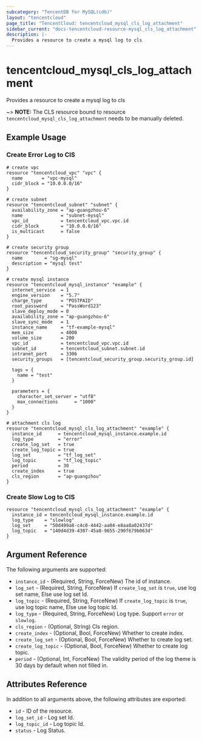 ```yaml
---
subcategory: "TencentDB for MySQL(cdb)"
layout: "tencentcloud"
page_title: "TencentCloud: tencentcloud_mysql_cls_log_attachment"
sidebar_current: "docs-tencentcloud-resource-mysql_cls_log_attachment"
description: |-
  Provides a resource to create a mysql log to cls
---
```


# tencentcloud_mysql_cls_log_attachment

Provides a resource to create a mysql log to cls

~> **NOTE:** The CLS resource bound to resource `tencentcloud_mysql_cls_log_attachment` needs to be manually deleted.

## Example Usage

### Create Error Log to ClS

```hcl
# create vpc
resource "tencentcloud_vpc" "vpc" {
  name       = "vpc-mysql"
  cidr_block = "10.0.0.0/16"
}

# create subnet
resource "tencentcloud_subnet" "subnet" {
  availability_zone = "ap-guangzhou-6"
  name              = "subnet-mysql"
  vpc_id            = tencentcloud_vpc.vpc.id
  cidr_block        = "10.0.0.0/16"
  is_multicast      = false
}

# create security group
resource "tencentcloud_security_group" "security_group" {
  name        = "sg-mysql"
  description = "mysql test"
}

# create mysql instance
resource "tencentcloud_mysql_instance" "example" {
  internet_service  = 1
  engine_version    = "5.7"
  charge_type       = "POSTPAID"
  root_password     = "PassWord123"
  slave_deploy_mode = 0
  availability_zone = "ap-guangzhou-6"
  slave_sync_mode   = 1
  instance_name     = "tf-example-mysql"
  mem_size          = 4000
  volume_size       = 200
  vpc_id            = tencentcloud_vpc.vpc.id
  subnet_id         = tencentcloud_subnet.subnet.id
  intranet_port     = 3306
  security_groups   = [tencentcloud_security_group.security_group.id]

  tags = {
    name = "test"
  }

  parameters = {
    character_set_server = "utf8"
    max_connections      = "1000"
  }
}

# attachment cls log
resource "tencentcloud_mysql_cls_log_attachment" "example" {
  instance_id      = tencentcloud_mysql_instance.example.id
  log_type         = "error"
  create_log_set   = true
  create_log_topic = true
  log_set          = "tf_log_set"
  log_topic        = "tf_log_topic"
  period           = 30
  create_index     = true
  cls_region       = "ap-guangzhou"
}
```

### Create Slow Log to ClS

```hcl
resource "tencentcloud_mysql_cls_log_attachment" "example" {
  instance_id = tencentcloud_mysql_instance.example.id
  log_type    = "slowlog"
  log_set     = "50d499a8-c4c0-4442-aa04-e8aa8a02437d"
  log_topic   = "140d4d39-4307-45a8-9655-290f679b063d"
}
```

## Argument Reference

The following arguments are supported:

* `instance_id` - (Required, String, ForceNew) The id of instance.
* `log_set` - (Required, String, ForceNew) If `create_log_set` is `true`, use log set name, Else use log set Id.
* `log_topic` - (Required, String, ForceNew) If `create_log_topic` is `true`, use log topic name, Else use log topic Id.
* `log_type` - (Required, String, ForceNew) Log type. Support `error` or `slowlog`.
* `cls_region` - (Optional, String) Cls region.
* `create_index` - (Optional, Bool, ForceNew) Whether to create index.
* `create_log_set` - (Optional, Bool, ForceNew) Whether to create log set.
* `create_log_topic` - (Optional, Bool, ForceNew) Whether to create log topic.
* `period` - (Optional, Int, ForceNew) The validity period of the log theme is 30 days by default when not filled in.

## Attributes Reference

In addition to all arguments above, the following attributes are exported:

* `id` - ID of the resource.
* `log_set_id` - Log set Id.
* `log_topic_id` - Log topic Id.
* `status` - Log Status.


